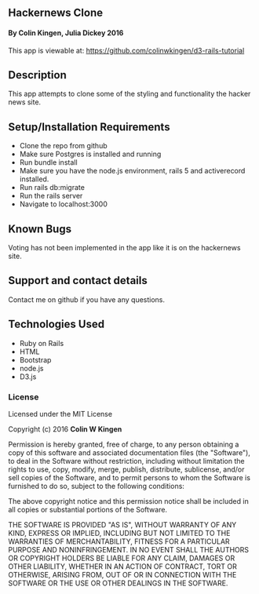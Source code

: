 ## Hackernews Clone

#### By Colin Kingen, Julia Dickey 2016

This app is viewable at: https://github.com/colinwkingen/d3-rails-tutorial

## Description

This app attempts to clone some of the styling and functionality the hacker news site.


## Setup/Installation Requirements

* Clone the repo from github
* Make sure Postgres is installed and running
* Run bundle install
* Make sure you have the node.js environment, rails 5 and activerecord installed.
* Run rails db:migrate
* Run the rails server
* Navigate to localhost:3000

## Known Bugs

Voting has not been implemented in the app like it is on the hackernews site.

## Support and contact details

Contact me on github if you have any questions.

## Technologies Used

* Ruby on Rails
* HTML
* Bootstrap
* node.js
* D3.js


### License

Licensed under the MIT License

Copyright (c) 2016 **Colin W Kingen**

Permission is hereby granted, free of charge, to any person obtaining a copy of this software and associated documentation files (the "Software"), to deal in the Software without restriction, including without limitation the rights to use, copy, modify, merge, publish, distribute, sublicense, and/or sell copies of the Software, and to permit persons to whom the Software is furnished to do so, subject to the following conditions:

The above copyright notice and this permission notice shall be included in all copies or substantial portions of the Software.

THE SOFTWARE IS PROVIDED "AS IS", WITHOUT WARRANTY OF ANY KIND, EXPRESS OR IMPLIED, INCLUDING BUT NOT LIMITED TO THE WARRANTIES OF MERCHANTABILITY, FITNESS FOR A PARTICULAR PURPOSE AND NONINFRINGEMENT. IN NO EVENT SHALL THE AUTHORS OR COPYRIGHT HOLDERS BE LIABLE FOR ANY CLAIM, DAMAGES OR OTHER LIABILITY, WHETHER IN AN ACTION OF CONTRACT, TORT OR OTHERWISE, ARISING FROM, OUT OF OR IN CONNECTION WITH THE SOFTWARE OR THE USE OR OTHER DEALINGS IN THE SOFTWARE.
